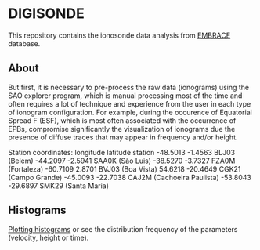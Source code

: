 # DIGISONDE

This repository contains the ionosonde data analysis from 
[EMBRACE](http://www2.inpe.br/climaespacial/portal/en/) database. 

## About

But first, it is necessary to pre-process the raw data (ionograms) using the SAO explorer program, which is manual processing most of the time and  often requires a lot of technique and experience from the user in each type  of ionogram configuration. For example, during the occurence of Equatorial Spread F (ESF), which is most often associated with the occurrence of EPBs,  compromise significantly the visualization of ionograms due the presence of diffuse traces that may appear in frequency and/or height.



Station coordinates:
longitude	latitude	station
-48.5013	-1.4563	        BLJ03  (Belem)
-44.2097        -2.5941         SAA0K  (São Luis)
-38.5270        -3.7327         FZA0M  (Fortaleza)
-60.7109	 2.8701	        BVJ03  (Boa Vista) 
 54.6218        -20.4649        CGK21  (Campo Grande)
-45.0093	-22.7038	CAJ2M  (Cachoeira Paulista)
-53.8043	-29.6897	SMK29  (Santa Maria)       


## 

## Histograms

[Plotting histograms](https://github.com/LuizFillip/IonosondeAnalysis/blob/main/plotHistogram.py) 
or see the distribution frequency of the parameters (velocity, height or time). 


